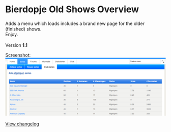 # Bierdopje Old Shows Overview
Adds a menu which loads includes a brand new page for the older (finished) shows.
<BR/>
Enjoy.
<BR/><BR/>
Version <strong>1.1</strong>

Screenshot:<BR/>
![Version 1.1](https://raw.githubusercontent.com/Bierdopje-Community/old-shows/master/Screenshots/v1.1.png "Version 1.1")

<A HREF="https://raw.githubusercontent.com/Bierdopje-Community/old-shows/master/Changelog.txt">View changelog</A>
